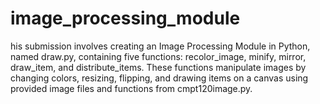 # image_processing_module
his submission involves creating an Image Processing Module in Python, named draw.py, containing five functions: recolor_image, minify, mirror, draw_item, and distribute_items. These functions manipulate images by changing colors, resizing, flipping, and drawing items on a canvas using provided image files and functions from cmpt120image.py.
